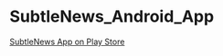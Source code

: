 SubtleNews_Android_App
======================

[SubtleNews App on Play Store](https://play.google.com/store/apps/details?id=in.ac.dtu.coupon)
